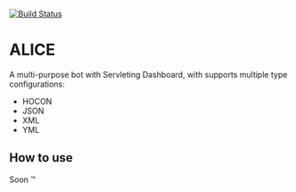 [![Build Status](https://travis-ci.com/stachu540/ALICE.svg)](https://travis-ci.com/stachu540/ALICE)

# ALICE

A multi-purpose bot with Servleting Dashboard, with supports multiple type configurations:

* HOCON
* JSON
* XML
* YML

## How to use

Soon :tm: